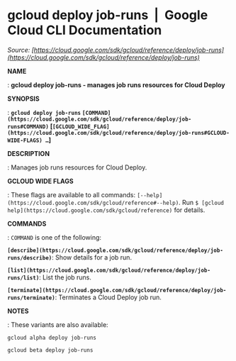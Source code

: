 # gcloud deploy job-runs  |  Google Cloud CLI Documentation

*Source: [https://cloud.google.com/sdk/gcloud/reference/deploy/job-runs](https://cloud.google.com/sdk/gcloud/reference/deploy/job-runs)*

**NAME**

: **gcloud deploy job-runs - manages job runs resources for Cloud Deploy**

**SYNOPSIS**

: **`gcloud deploy job-runs` `[COMMAND](https://cloud.google.com/sdk/gcloud/reference/deploy/job-runs#COMMAND)` [`[GCLOUD_WIDE_FLAG](https://cloud.google.com/sdk/gcloud/reference/deploy/job-runs#GCLOUD-WIDE-FLAGS) …`]**

**DESCRIPTION**

: Manages job runs resources for Cloud Deploy.

**GCLOUD WIDE FLAGS**

: These flags are available to all commands: `[--help](https://cloud.google.com/sdk/gcloud/reference#--help)`.
Run `$ [gcloud help](https://cloud.google.com/sdk/gcloud/reference)` for details.

**COMMANDS**

: ``COMMAND`` is one of the following:

**`[describe](https://cloud.google.com/sdk/gcloud/reference/deploy/job-runs/describe)`**:
Show details for a job run.

**`[list](https://cloud.google.com/sdk/gcloud/reference/deploy/job-runs/list)`**:
List the job runs.

**`[terminate](https://cloud.google.com/sdk/gcloud/reference/deploy/job-runs/terminate)`**:
Terminates a Cloud Deploy job run.

**NOTES**

: These variants are also available:

```
gcloud alpha deploy job-runs
```

```
gcloud beta deploy job-runs
```